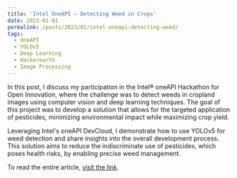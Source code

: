 ```yaml
---
title: 'Intel OneAPI — Detecting Weed in Crops'
date: 2023-01-01
permalink: /posts/2023/01/intel-oneapi-detecting-weed/
tags:
  - OneAPI
  - YOLOv5
  - Deep Learning
  - Hackerearth
  - Image Processing
---
```


In this post, I discuss my participation in the Intel® oneAPI Hackathon for Open Innovation, where the challenge was to detect weeds in cropland images using computer vision and deep learning techniques. The goal of this project was to develop a solution that allows for the targeted application of pesticides, minimizing environmental impact while maximizing crop yield.

Leveraging Intel's oneAPI DevCloud, I demonstrate how to use YOLOv5 for weed detection and share insights into the overall development process. This solution aims to reduce the indiscriminate use of pesticides, which poses health risks, by enabling precise weed management.

To read the entire article, [visit the link](https://python.plainenglish.io/intel-oneapi-detecting-weed-in-crops-32417a0010d8).
